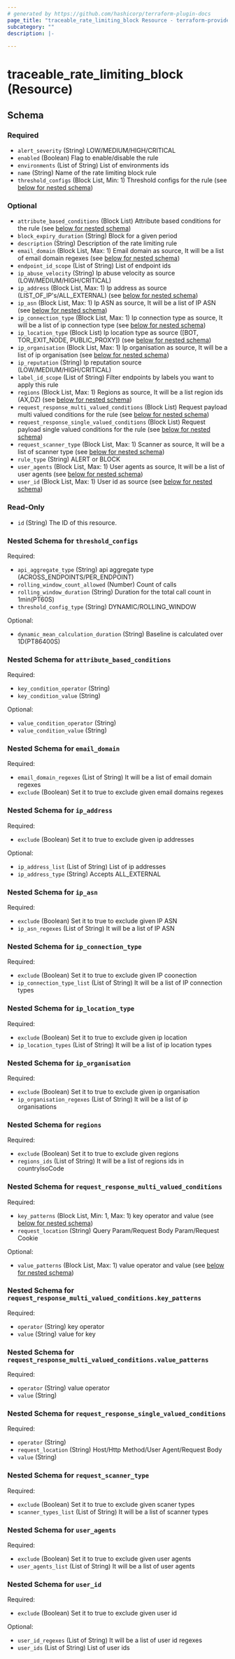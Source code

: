 ```yaml
---
# generated by https://github.com/hashicorp/terraform-plugin-docs
page_title: "traceable_rate_limiting_block Resource - terraform-provider-traceable"
subcategory: ""
description: |-
  
---
```


# traceable_rate_limiting_block (Resource)





<!-- schema generated by tfplugindocs -->
## Schema

### Required

- `alert_severity` (String) LOW/MEDIUM/HIGH/CRITICAL
- `enabled` (Boolean) Flag to enable/disable the rule
- `environments` (List of String) List of environments ids
- `name` (String) Name of the rate limiting block rule
- `threshold_configs` (Block List, Min: 1) Threshold configs for the rule (see [below for nested schema](#nestedblock--threshold_configs))

### Optional

- `attribute_based_conditions` (Block List) Attribute based conditions for the rule (see [below for nested schema](#nestedblock--attribute_based_conditions))
- `block_expiry_duration` (String) Block for a given period
- `description` (String) Description of the rate limiting rule
- `email_domain` (Block List, Max: 1) Email domain as source, It will be a list of email domain regexes (see [below for nested schema](#nestedblock--email_domain))
- `endpoint_id_scope` (List of String) List of endpoint ids
- `ip_abuse_velocity` (String) Ip abuse velocity as source (LOW/MEDIUM/HIGH/CRITICAL)
- `ip_address` (Block List, Max: 1) Ip address as source (LIST_OF_IP's/ALL_EXTERNAL) (see [below for nested schema](#nestedblock--ip_address))
- `ip_asn` (Block List, Max: 1) Ip ASN as source, It will be a list of IP ASN (see [below for nested schema](#nestedblock--ip_asn))
- `ip_connection_type` (Block List, Max: 1) Ip connection type as source, It will be a list of ip connection type (see [below for nested schema](#nestedblock--ip_connection_type))
- `ip_location_type` (Block List) Ip location type as source ([BOT, TOR_EXIT_NODE, PUBLIC_PROXY]) (see [below for nested schema](#nestedblock--ip_location_type))
- `ip_organisation` (Block List, Max: 1) Ip organisation as source, It will be a list of ip organisation (see [below for nested schema](#nestedblock--ip_organisation))
- `ip_reputation` (String) Ip reputation source (LOW/MEDIUM/HIGH/CRITICAL)
- `label_id_scope` (List of String) Filter endpoints by labels you want to apply this rule
- `regions` (Block List, Max: 1) Regions as source, It will be a list region ids (AX,DZ) (see [below for nested schema](#nestedblock--regions))
- `request_response_multi_valued_conditions` (Block List) Request payload multi valued conditions for the rule (see [below for nested schema](#nestedblock--request_response_multi_valued_conditions))
- `request_response_single_valued_conditions` (Block List) Request payload single valued conditions for the rule (see [below for nested schema](#nestedblock--request_response_single_valued_conditions))
- `request_scanner_type` (Block List, Max: 1) Scanner as source, It will be a list of scanner type (see [below for nested schema](#nestedblock--request_scanner_type))
- `rule_type` (String) ALERT or BLOCK
- `user_agents` (Block List, Max: 1) User agents as source, It will be a list of user agents (see [below for nested schema](#nestedblock--user_agents))
- `user_id` (Block List, Max: 1) User id as source (see [below for nested schema](#nestedblock--user_id))

### Read-Only

- `id` (String) The ID of this resource.

<a id="nestedblock--threshold_configs"></a>
### Nested Schema for `threshold_configs`

Required:

- `api_aggregate_type` (String) api aggregate type (ACROSS_ENDPOINTS/PER_ENDPOINT)
- `rolling_window_count_allowed` (Number) Count of calls
- `rolling_window_duration` (String) Duration for the total call count in 1min(PT60S)
- `threshold_config_type` (String) DYNAMIC/ROLLING_WINDOW

Optional:

- `dynamic_mean_calculation_duration` (String) Baseline is calculated over 1D(PT86400S)


<a id="nestedblock--attribute_based_conditions"></a>
### Nested Schema for `attribute_based_conditions`

Required:

- `key_condition_operator` (String)
- `key_condition_value` (String)

Optional:

- `value_condition_operator` (String)
- `value_condition_value` (String)


<a id="nestedblock--email_domain"></a>
### Nested Schema for `email_domain`

Required:

- `email_domain_regexes` (List of String) It will be a list of email domain regexes
- `exclude` (Boolean) Set it to true to exclude given email domains regexes


<a id="nestedblock--ip_address"></a>
### Nested Schema for `ip_address`

Required:

- `exclude` (Boolean) Set it to true to exclude given ip addresses

Optional:

- `ip_address_list` (List of String) List of ip addresses
- `ip_address_type` (String) Accepts ALL_EXTERNAL


<a id="nestedblock--ip_asn"></a>
### Nested Schema for `ip_asn`

Required:

- `exclude` (Boolean) Set it to true to exclude given IP ASN
- `ip_asn_regexes` (List of String) It will be a list of IP ASN


<a id="nestedblock--ip_connection_type"></a>
### Nested Schema for `ip_connection_type`

Required:

- `exclude` (Boolean) Set it to true to exclude given IP coonection
- `ip_connection_type_list` (List of String) It will be a list of IP connection types


<a id="nestedblock--ip_location_type"></a>
### Nested Schema for `ip_location_type`

Required:

- `exclude` (Boolean) Set it to true to exclude given ip location
- `ip_location_types` (List of String) It will be a list of ip location types


<a id="nestedblock--ip_organisation"></a>
### Nested Schema for `ip_organisation`

Required:

- `exclude` (Boolean) Set it to true to exclude given ip organisation
- `ip_organisation_regexes` (List of String) It will be a list of ip organisations


<a id="nestedblock--regions"></a>
### Nested Schema for `regions`

Required:

- `exclude` (Boolean) Set it to true to exclude given regions
- `regions_ids` (List of String) It will be a list of regions ids in countryIsoCode


<a id="nestedblock--request_response_multi_valued_conditions"></a>
### Nested Schema for `request_response_multi_valued_conditions`

Required:

- `key_patterns` (Block List, Min: 1, Max: 1) key operator and value (see [below for nested schema](#nestedblock--request_response_multi_valued_conditions--key_patterns))
- `request_location` (String) Query Param/Request Body Param/Request Cookie

Optional:

- `value_patterns` (Block List, Max: 1) value operator and value (see [below for nested schema](#nestedblock--request_response_multi_valued_conditions--value_patterns))

<a id="nestedblock--request_response_multi_valued_conditions--key_patterns"></a>
### Nested Schema for `request_response_multi_valued_conditions.key_patterns`

Required:

- `operator` (String) key operator
- `value` (String) value for key


<a id="nestedblock--request_response_multi_valued_conditions--value_patterns"></a>
### Nested Schema for `request_response_multi_valued_conditions.value_patterns`

Required:

- `operator` (String) value operator
- `value` (String)



<a id="nestedblock--request_response_single_valued_conditions"></a>
### Nested Schema for `request_response_single_valued_conditions`

Required:

- `operator` (String)
- `request_location` (String) Host/Http Method/User Agent/Request Body
- `value` (String)


<a id="nestedblock--request_scanner_type"></a>
### Nested Schema for `request_scanner_type`

Required:

- `exclude` (Boolean) Set it to true to exclude given scaner types
- `scanner_types_list` (List of String) It will be a list of scanner types


<a id="nestedblock--user_agents"></a>
### Nested Schema for `user_agents`

Required:

- `exclude` (Boolean) Set it to true to exclude given user agents
- `user_agents_list` (List of String) It will be a list of user agents


<a id="nestedblock--user_id"></a>
### Nested Schema for `user_id`

Required:

- `exclude` (Boolean) Set it to true to exclude given user id

Optional:

- `user_id_regexes` (List of String) It will be a list of user id regexes
- `user_ids` (List of String) List of user ids
